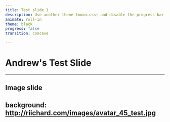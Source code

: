 ```yaml
---
title: Test slide 1
description: Use another theme (moon.css) and disable the progress bar at the bottom 
animate: roll-in
theme: black
progress: false
transition: concave

---
```

# Andrew's Test Slide
---
## Image slide
background: http://riichard.com/images/avatar_45_test.jpg
---
